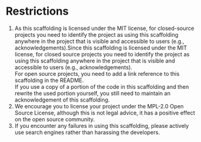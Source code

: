 # Restrictions

1. As this scaffolding is licensed under the MIT license, for closed-source projects you need to identify the project as using this scaffolding anywhere in the project that is visible and accessible to users (e.g., acknowledgements).Since this scaffolding is licensed under the MIT license, for closed source projects you need to identify the project as using this scaffolding anywhere in the project that is visible and accessible to users (e.g., acknowledgements).  
  For open source projects, you need to add a link reference to this scaffolding in the README.  
  If you use a copy of a portion of the code in this scaffolding and then rewrite the used portion yourself, you still need to maintain an acknowledgement of this scaffolding.
2. We encourage you to license your project under the MPL-2.0 Open Source License, although this is not legal advice, it has a positive effect on the open source community.
3. If you encounter any failures in using this scaffolding, please actively use search engines rather than harassing the developers.